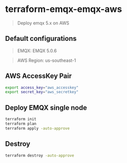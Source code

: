 # terraform-emqx-emqx-aws
> Deploy emqx 5.x on AWS


## Default configurations
> EMQX: EMQX 5.0.6

> AWS Region: us-southeast-1

## AWS AccessKey Pair
```bash
export access_key="aws_accesskey"
export secret_key="aws_secretkey"
```

## Deploy EMQX single node
```bash
terraform init
terraform plan
terraform apply -auto-approve
```

## Destroy
```bash
terraform destroy -auto-approve
```